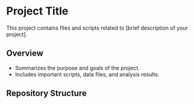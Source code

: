 # Project Title

This project contains files and scripts related to [brief description of your project].

## Overview

- Summarizes the purpose and goals of the project.
- Includes important scripts, data files, and analysis results.

## Repository Structure

